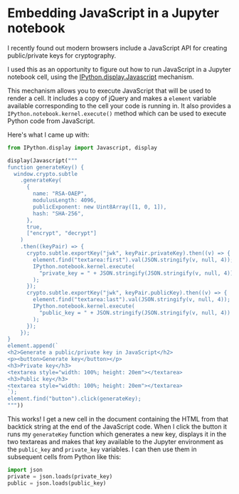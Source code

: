 # Embedding JavaScript in a Jupyter notebook

I recently found out modern browsers include a JavaScript API for creating public/private keys for cryptography.

I used this as an opportunity to figure out how to run JavaScript in a Jupyter notebook cell, using the [IPython.display.Javascript](https://ipython.readthedocs.io/en/stable/api/generated/IPython.display.html#IPython.display.Javascript) mechanism.

This mechanism allows you to execute JavaScript that will be used to render a cell. It includes a copy of jQuery and makes a `element` variable available corresponding to the cell your code is running in. It also provides a `IPython.notebook.kernel.execute()` method which can be used to execute Python code from JavaScript.

Here's what I came up with:

```python
from IPython.display import Javascript, display

display(Javascript("""
function generateKey() {
  window.crypto.subtle
    .generateKey(
      {
        name: "RSA-OAEP",
        modulusLength: 4096,
        publicExponent: new Uint8Array([1, 0, 1]),
        hash: "SHA-256",
      },
      true,
      ["encrypt", "decrypt"]
    )
    .then((keyPair) => {
      crypto.subtle.exportKey("jwk", keyPair.privateKey).then((v) => {
        element.find("textarea:first").val(JSON.stringify(v, null, 4));
        IPython.notebook.kernel.execute(
          "private_key = " + JSON.stringify(JSON.stringify(v, null, 4))
        );
      });
      crypto.subtle.exportKey("jwk", keyPair.publicKey).then((v) => {
        element.find("textarea:last").val(JSON.stringify(v, null, 4));
        IPython.notebook.kernel.execute(
          "public_key = " + JSON.stringify(JSON.stringify(v, null, 4))
        );
      });
    });
}
element.append(`
<h2>Generate a public/private key in JavaScript</h2>
<p><button>Generate key</button></p>
<h3>Private key</h3>
<textarea style="width: 100%; height: 20em"></textarea>
<h3>Public key</h3>
<textarea style="width: 100%; height: 20em"></textarea>
`);
element.find("button").click(generateKey);
"""))
```

This works! I get a new cell in the document containing the HTML from that backtick string at the end of the JavaScript code. When I click the button it runs my `generateKey` function which generates a new key, displays it in the two textareas and makes that key available to the Jupyter environment as the `public_key` and `private_key` variables. I can then use them in subsequent cells from Python like this:

```python
import json
private = json.loads(private_key)
public = json.loads(public_key)
```
